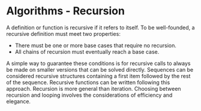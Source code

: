 # Algorithms - Recursion

A definition or function is recursive if it refers to itself.  To be well-founded, a recursive definition must meet two properties:

* There must be one or more base cases that require no recursion.
* All chains of recursion must eventually reach a base case.

A simple way to guarantee these conditions is for recursive calls to always be made on smaller versions that can be solved directly.  Sequences can be considered recursive structures containing a first item followed by the rest of the sequence. Recursive functions can be written following this approach.  Recursion is more general than iteration. Choosing between recursion and looping involves the considerations of efficiency and elegance.
